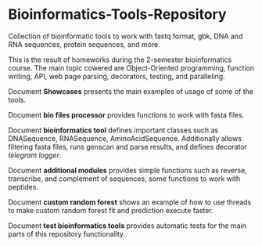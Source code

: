 # Bioinformatics-Tools-Repository
Collection of bioinformatic tools to work with fastq format, gbk, DNA and RNA sequences, protein sequences, and more.

This is the result of homeworks during the 2-semester bioinformatics course. The main topic cowered are Object-Oriented programming, function writing, API, web page parsing, decorators, testing, and paralleling. 

Document **Showcases** presents the main examples of usage of some of the tools. 

Document **bio files processor** provides functions to work with fasta files.

Document **bioinformatics tool** defines important classes such as DNASequence, RNASequence, AminoAcidSequence. Additionally allows filtering fasta files, runs genscan and parse results, and defines decorator *telegram logger*.

Document **additional modules** provides simple functions such as reverse, transcribe, and complement of sequences, some functions to work with peptides. 

Document **custom random forest** shows an example of how to use threads to make custom random forest fit and prediction execute faster.

Document **test bioinformatics tools** provides automatic tests for the main parts of this repository functionality.
